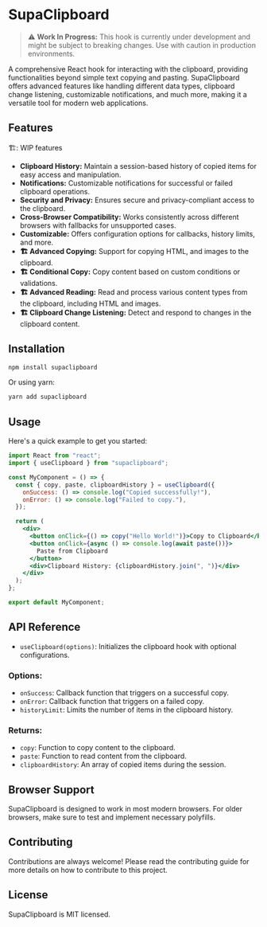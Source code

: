 # SupaClipboard

> :warning: **Work In Progress:** This hook is currently under development and might be subject to breaking changes. Use with caution in production environments.

A comprehensive React hook for interacting with the clipboard, providing functionalities beyond simple text copying and pasting. SupaClipboard offers advanced features like handling different data types, clipboard change listening, customizable notifications, and much more, making it a versatile tool for modern web applications.

## Features

🏗️: WIP features

- **Clipboard History:** Maintain a session-based history of copied items for easy access and manipulation.
- **Notifications:** Customizable notifications for successful or failed clipboard operations.
- **Security and Privacy:** Ensures secure and privacy-compliant access to the clipboard.
- **Cross-Browser Compatibility:** Works consistently across different browsers with fallbacks for unsupported cases.
- **Customizable:** Offers configuration options for callbacks, history limits, and more.
- **🏗️ Advanced Copying:** Support for copying HTML, and images to the clipboard.
- **🏗️ Conditional Copy:** Copy content based on custom conditions or validations.
- **🏗️ Advanced Reading:** Read and process various content types from the clipboard, including HTML and images.
- **🏗️ Clipboard Change Listening:** Detect and respond to changes in the clipboard content.

## Installation

```bash
npm install supaclipboard
```

Or using yarn:

```bash
yarn add supaclipboard
```

## Usage

Here's a quick example to get you started:

```jsx
import React from "react";
import { useClipboard } from "supaclipboard";

const MyComponent = () => {
  const { copy, paste, clipboardHistory } = useClipboard({
    onSuccess: () => console.log("Copied successfully!"),
    onError: () => console.log("Failed to copy."),
  });

  return (
    <div>
      <button onClick={() => copy("Hello World!")}>Copy to Clipboard</button>
      <button onClick={async () => console.log(await paste())}>
        Paste from Clipboard
      </button>
      <div>Clipboard History: {clipboardHistory.join(", ")}</div>
    </div>
  );
};

export default MyComponent;
```

## API Reference

- `useClipboard(options)`: Initializes the clipboard hook with optional configurations.

### Options:

- `onSuccess`: Callback function that triggers on a successful copy.
- `onError`: Callback function that triggers on a failed copy.
- `historyLimit`: Limits the number of items in the clipboard history.

### Returns:

- `copy`: Function to copy content to the clipboard.
- `paste`: Function to read content from the clipboard.
- `clipboardHistory`: An array of copied items during the session.

## Browser Support

SupaClipboard is designed to work in most modern browsers. For older browsers, make sure to test and implement necessary polyfills.

## Contributing

Contributions are always welcome! Please read the contributing guide for more details on how to contribute to this project.

## License

SupaClipboard is MIT licensed.
